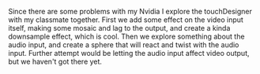 Since there are some problems with my Nvidia I explore the touchDesigner with my classmate together.
First we add some effect on the video input itself, making some mosaic and lag to the output, and create
a kinda downsample effect, which is cool.
Then we explore something about the audio input, and create a sphere that will react and twist with the audio input.
Further attempt would be letting the audio input affect video output, but we haven't got there yet.
